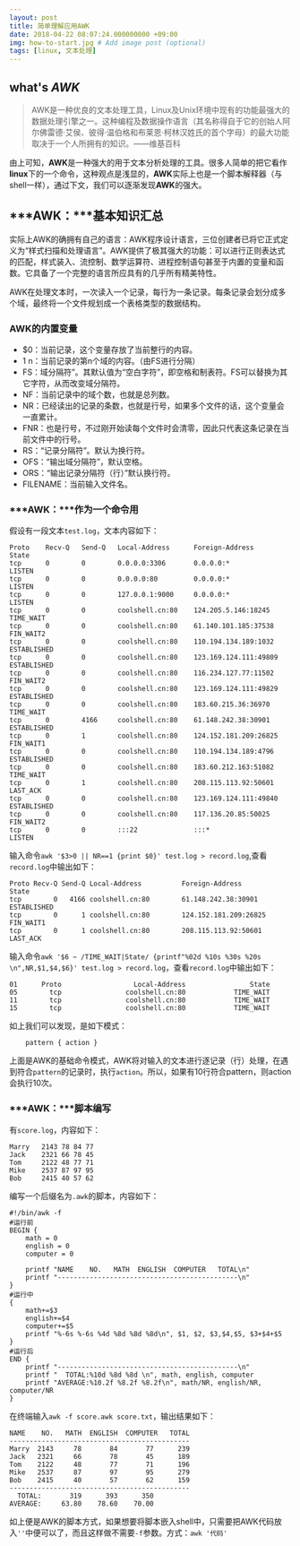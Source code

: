 ```yaml
---
layout: post
title: 简单理解应用AWK
date: 2018-04-22 08:07:24.000000000 +09:00
img: how-to-start.jpg # Add image post (optional)
tags: [linux, 文本处理]
---
```


## what's ***AWK***
> AWK是一种优良的文本处理工具，Linux及Unix环境中现有的功能最强大的数据处理引擎之一。这种编程及数据操作语言（其名称得自于它的创始人阿尔佛雷德·艾侯、彼得·温伯格和布莱恩·柯林汉姓氏的首个字母）的最大功能取决于一个人所拥有的知识。——维基百科

由上可知，**AWK**是一种强大的用于文本分析处理的工具。很多人简单的把它看作**linux**下的一个命令，这种观点是浅显的，**AWK**实际上也是一个脚本解释器（与shell一样），通过下文，我们可以逐渐发现**AWK**的强大。

## ***AWK：***基本知识汇总
实际上AWK的确拥有自己的语言：AWK程序设计语言，三位创建者已将它正式定义为“样式扫描和处理语言”。AWK提供了极其强大的功能：可以进行正则表达式的匹配，样式装入、流控制、数学运算符、进程控制语句甚至于内置的变量和函数。它具备了一个完整的语言所应具有的几乎所有精美特性。

AWK在处理文本时，一次读入一个记录，每行为一条记录。每条记录会划分成多个域，最终将一个文件规划成一个表格类型的数据结构。

### AWK的内置变量
- $0：当前记录，这个变量存放了当前整行的内容。
- $1~$n：当前记录的第n个域的内容。（由FS进行分隔）
- FS：域分隔符”。其默认值为“空白字符”，即空格和制表符。FS可以替换为其它字符，从而改变域分隔符。
- NF：当前记录中的域个数，也就是总列数。
- NR：已经读出的记录的条数，也就是行号，如果多个文件的话，这个变量会一直累计。
- FNR：也是行号，不过刚开始读每个文件时会清零，因此只代表这条记录在当前文件中的行号。
- RS：“记录分隔符”。默认为换行符。
- OFS：“输出域分隔符”，默认空格。
- ORS：“输出记录分隔符（行）”默认换行符。
- FILENAME：当前输入文件名。


### ***AWK：***作为一个命令用
假设有一段文本`test.log`，文本内容如下：

	Proto    Recv-Q   Send-Q   Local-Address      Foreign-Address        State
	tcp      0        0        0.0.0.0:3306       0.0.0.0:*              LISTEN
	tcp      0        0        0.0.0.0:80         0.0.0.0:*              LISTEN
	tcp      0        0        127.0.0.1:9000     0.0.0.0:*              LISTEN
	tcp      0        0        coolshell.cn:80    124.205.5.146:18245    TIME_WAIT
	tcp      0        0        coolshell.cn:80    61.140.101.185:37538   FIN_WAIT2
	tcp      0        0        coolshell.cn:80    110.194.134.189:1032   ESTABLISHED
	tcp      0        0        coolshell.cn:80    123.169.124.111:49809  ESTABLISHED
	tcp      0        0        coolshell.cn:80    116.234.127.77:11502   FIN_WAIT2
	tcp      0        0        coolshell.cn:80    123.169.124.111:49829  ESTABLISHED
	tcp      0        0        coolshell.cn:80    183.60.215.36:36970    TIME_WAIT
	tcp      0        4166     coolshell.cn:80    61.148.242.38:30901    ESTABLISHED
	tcp      0        1        coolshell.cn:80    124.152.181.209:26825  FIN_WAIT1
	tcp      0        0        coolshell.cn:80    110.194.134.189:4796   ESTABLISHED
	tcp      0        0        coolshell.cn:80    183.60.212.163:51082   TIME_WAIT
	tcp      0        1        coolshell.cn:80    208.115.113.92:50601   LAST_ACK
	tcp      0        0        coolshell.cn:80    123.169.124.111:49840  ESTABLISHED
	tcp      0        0        coolshell.cn:80    117.136.20.85:50025    FIN_WAIT2
	tcp      0        0        :::22              :::*                   LISTEN

输入命令`awk '$3>0 || NR==1 {print $0}' test.log > record.log`,查看`record.log`中输出如下：

	Proto Recv-Q Send-Q Local-Address          Foreign-Address             State
	tcp        0   4166 coolshell.cn:80        61.148.242.38:30901         ESTABLISHED
	tcp        0      1 coolshell.cn:80        124.152.181.209:26825       FIN_WAIT1
	tcp        0      1 coolshell.cn:80        208.115.113.92:50601        LAST_ACK

输入命令`awk '$6 ~ /TIME_WAIT|State/ {printf"%02d %10s %30s %20s \n",NR,$1,$4,$6}' test.log > record.log`，查看`record.log`中输出如下：

	01      Proto                  Local-Address                State 
	05        tcp                coolshell.cn:80            TIME_WAIT 
	11        tcp                coolshell.cn:80            TIME_WAIT 
	15        tcp                coolshell.cn:80            TIME_WAIT 
	
如上我们可以发现，是如下模式：

        pattern { action }

上面是AWK的基础命令模式，AWK将对输入的文本进行逐记录（行）处理，在遇到符合`pattern`的记录时，执行`action`。所以，如果有10行符合pattern，则action会执行10次。



### ***AWK：***脚本编写

有`score.log`，内容如下：

	Marry   2143 78 84 77
	Jack    2321 66 78 45
	Tom     2122 48 77 71
	Mike    2537 87 97 95
	Bob     2415 40 57 62

编写一个后缀名为`.awk`的脚本，内容如下：

	#!/bin/awk -f
	#运行前
	BEGIN {
	    math = 0
	    english = 0
	    computer = 0
	 
	    printf "NAME    NO.   MATH  ENGLISH  COMPUTER   TOTAL\n"
	    printf "---------------------------------------------\n"
	}
	#运行中
	{
	    math+=$3
	    english+=$4
	    computer+=$5
	    printf "%-6s %-6s %4d %8d %8d %8d\n", $1, $2, $3,$4,$5, $3+$4+$5
	}
	#运行后
	END {
	    printf "---------------------------------------------\n"
	    printf "  TOTAL:%10d %8d %8d \n", math, english, computer
	    printf "AVERAGE:%10.2f %8.2f %8.2f\n", math/NR, english/NR, computer/NR
	}

在终端输入`awk -f score.awk score.txt`，输出结果如下：

	NAME    NO.   MATH  ENGLISH  COMPUTER   TOTAL
	---------------------------------------------
	Marry  2143     78       84       77      239
	Jack   2321     66       78       45      189
	Tom    2122     48       77       71      196
	Mike   2537     87       97       95      279
	Bob    2415     40       57       62      159
	---------------------------------------------
	  TOTAL:       319      393      350 
	AVERAGE:     63.80    78.60    70.00

如上便是AWK的脚本方式，如果想要将脚本嵌入shell中，只需要把AWK代码放入`''`中便可以了，而且这样做不需要`-f`参数。方式：`awk '代码'`
